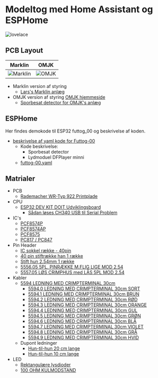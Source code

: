 # Modeltog med Home Assistant og ESPHome

![lovelace](./omjk/Images/Sk%C3%A6rmbillede%20fra%202023-03-17%2014-30-21.png)

## PCB Layout

|Marklin|OMJK|
|:---:|:---:|
|![Marklin](./marklin/Images/Sk%C3%A6rmbillede%20fra%202023-03-23%2012-45-14.png)  |![OMJK](./omjk/Images/Sk%C3%A6rmbillede%20fra%202023-03-16%2019-57-49.png)|

* Marklin version af styring 
  * [Lars's Marklin anlæg](./marklin/Marklin.md)
* OMJK version af styring [OMJK hjemmeside](https://www.facebook.com/omjk1949)
  * [Sporbesat detector for OMJK's anlæg](./omjk/OMJK.md)

## ESPHome

Her findes demokode til ESP32 futtog_00
og beskrivelse af koden.

* [beskrivelse af yaml kode for Futtog-00](./ESPHome/esphome.md)
  * Kode beskrivelse:
    * Sporbesat detector 
    * Lydmoduel DFPlayer minni
  * [futtog-00.yaml](./ESPHome/yaml/futtog-00.yaml)

## Matrialer

* PCB
  * [Rademacher WR-Typ 922 Printplade](https://www.conradelektronik.dk/p/rademacher-wr-typ-922-printplade-til-eksperimenter-hardt-papir-l-x-b-160-mm-x-100-mm-35-m-rastermal-254-mm-indhold-521214 "conradelektronik.dk")
* CPU
  * [ESP32 DEV KIT DOIT Udviklingsboard](https://ebits.dk/products/esp32-dev-kit-doit-udviklingsboard?_pos=2&_sid=e219da91c&_ss=r "ebits.dk")
    * [Sådan løses CH340 USB til Serial Problem](https://unix.stackexchange.com/a/670637 "unix.stackexchange.com")
* IC's
  * [PCF8574P](https://softgenie.dk/ic/946-pcf8574.html "softgenie.dk")
  * [PCF8574AP ](https://softgenie.dk/ic/259-pcf8574ap.html "softgenie.dk")
  * [PCF8575](https://softgenie.dk/diverse/1534-i2c-16-portudvidelse-arduiniraspberry.html "softgenie.dk")
  * [PC817 / PC847](https://softgenie.dk/ic/302-pc817-opto-coubler.html "softgenie.dk")
* Pin Header
  * [IC sokkel række - 40pin](https://softgenie.dk/ic-sokler/293-ic-sokel-raekke-40pin.html "softgenie.dk")
  * [40 pin stiftrække han 1 række](https://softgenie.dk/stik-connector/263-40-pin-stiftraekke-han-1-raekke.html "softgenie.dk")
  * [Stift hun 2.54mm 1 række](https://softgenie.dk/stik-connector/3112-stift-hun-254mm-1-raekke.html#/pins-40_pins "softgenie.dk")
  * [5556.05 5PL. PINRÆKKE M.FLIG LIGE MOD 2.54](https://el-supply.dk/5pl-pinraekke-mflig-lige-mod-254/varenummer/0-5556.05 "el-supply.dk")
  * [5557.05 LØS CRIMPHUS med LÅS 5PL MOD 2.54](https://el-supply.dk/loes-crimphus-med-laas-5pl-mod-254/varenummer/0-5557.05 "el-supply.dk")
* Kabler
  * [5594 LEDNING MED CRIMPTERMINAL 30cm](https://el-supply.dk/soeg/?s=5594 "el-supply.dk")
    * [5594.0 LEDNING MED CRIMPTERMINAL 30cm SORT](https://el-supply.dk/ledning-med-crimpterminal-30cm-sort/varenummer/0-5594.0 "el-supply.dk")
    * [5594.1 LEDNING MED CRIMPTERMINAL 30cm BRUN](https://el-supply.dk/ledning-med-crimpterminal-30cm-brun/varenummer/0-5594.1 "el-supply.dk")
    * [5594.2 LEDNING MED CRIMPTERMINAL 30cm RØD](https://el-supply.dk/ledning-med-crimpterminal-30cm-roed/varenummer/0-5594.2 "el-supply.dk")
    * [5594.3 LEDNING MED CRIMPTERMINAL 30cm ORANGE](https://el-supply.dk/ledning-med-crimpterminal-30cm-orange/varenummer/0-5594.3 "el-supply.dk")
    * [5594.4 LEDNING MED CRIMPTERMINAL 30cm GUL](https://el-supply.dk/ledning-med-crimpterminal-30cm-gul/varenummer/0-5594.4 "el-supply.dk")
    * [5594.5 LEDNING MED CRIMPTERMINAL 30cm GRØN](https://el-supply.dk/soeg/?s=5594 "el-supply.dk")
    * [5594.6 LEDNING MED CRIMPTERMINAL 30cm BLÅ](https://el-supply.dk/ledning-med-crimpterminal-30cm-blaa/varenummer/0-5594.6 "el-supply.dk")
    * [5594.7 LEDNING MED CRIMPTERMINAL 30cm VIOLET](https://el-supply.dk/ledning-med-crimpterminal-30cm-violet/varenummer/0-5594.7 "el-supply.dk")
    * [5594.8 LEDNING MED CRIMPTERMINAL 30cm GRÅ](https://el-supply.dk/ledning-med-crimpterminal-30cm-graa/varenummer/0-5594.8 "el-supply.dk")
    * [5594.9 LEDNING MED CRIMPTERMINAL 30cm HVID](https://el-supply.dk/ledning-med-crimpterminal-30cm-hvid/varenummer/0-5594.9 "el-supply.dk")
  * Dupont ledninger
    * [Hun-til-hun 20 cm lange](https://softgenie.dk/stik-connector/55-hun-til-hun-ledninger.html "softgenie.dk")
    * [Hun-til-hun 10 cm lange](https://softgenie.dk/stik-connector/844-hun-til-hun-dupont-ledninger-korte.html "softgenie.dk")
* LED
  * [Rektangulære lysdioder](https://el-supply.dk/v-213/rektangulaere-lysdioder "el-supply.dk")
  * [100 OHM KULMODSTAND](https://el-supply.dk/100-stk-100-ohm-kulmodstand/varenummer/64-041310 "el-supply.dk")

